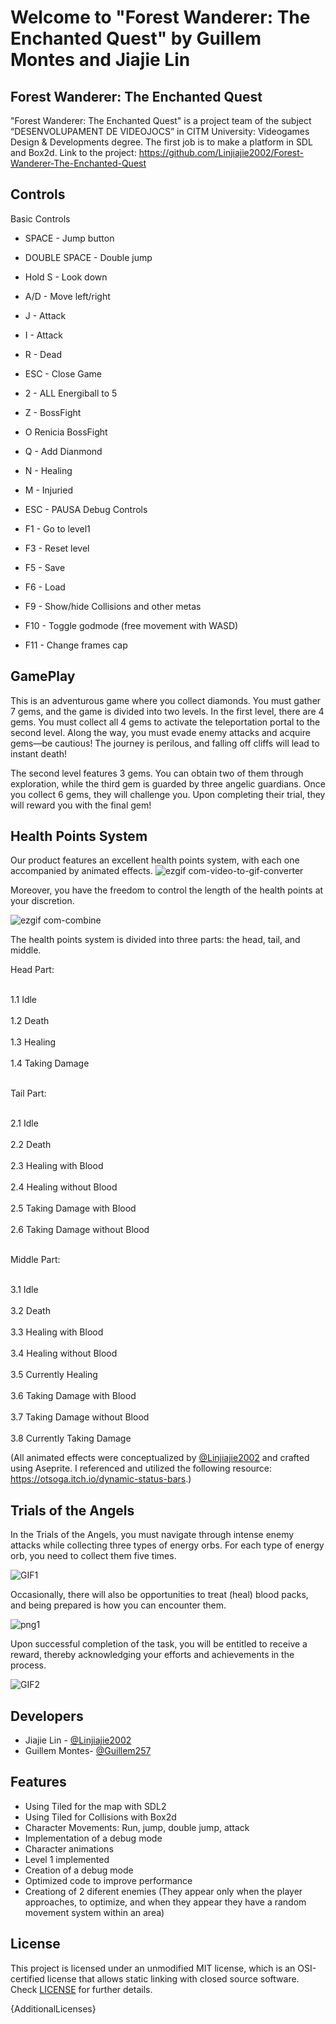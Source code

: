 # Welcome to "Forest Wanderer: The Enchanted Quest" by Guillem Montes and Jiajie Lin

## Forest Wanderer: The Enchanted Quest

"Forest Wanderer: The Enchanted Quest" is a project team of the subject “DESENVOLUPAMENT DE VIDEOJOCS” in CITM University: Videogames Design & Developments degree. The first job is to make a platform in SDL and Box2d.
Link to the project: https://github.com/Linjiajie2002/Forest-Wanderer-The-Enchanted-Quest

## Controls

Basic Controls

- SPACE - Jump button
- DOUBLE SPACE - Double jump
- Hold S - Look down
- A/D - Move left/right
- J - Attack
- I - Attack
- R - Dead
- ESC - Close Game
- 2 - ALL Energiball to 5
- Z - BossFight
- O Renicia BossFight
- Q - Add Dianmond
- N - Healing
- M - Injuried
- ESC - PAUSA
Debug Controls

- F1 - Go to level1
- F3 - Reset level
- F5 - Save
- F6 - Load
- F9 - Show/hide Collisions and other metas
- F10 - Toggle godmode (free movement with WASD)
- F11 - Change frames cap


## GamePlay
This is an adventurous game where you collect diamonds. You must gather 7 gems, and the game is divided into two levels. In the first level, there are 4 gems. You must collect all 4 gems to activate the teleportation portal to the second level. Along the way, you must evade enemy attacks and acquire gems—be cautious! The journey is perilous, and falling off cliffs will lead to instant death!

The second level features 3 gems. You can obtain two of them through exploration, while the third gem is guarded by three angelic guardians. Once you collect 6 gems, they will challenge you. Upon completing their trial, they will reward you with the final gem!

## Health Points System
Our product features an excellent health points system, with each one accompanied by animated effects.
![ezgif com-video-to-gif-converter](https://github.com/Linjiajie2002/Forest-Wanderer-The-Enchanted-Quest/assets/92087408/5350aee9-4e2f-4b44-a776-0a1331f0c17e)

Moreover, you have the freedom to control the length of the health points at your discretion.

![ezgif com-combine](https://github.com/Linjiajie2002/Forest-Wanderer-The-Enchanted-Quest/assets/92087408/5dfeb5a5-9ec6-4d2a-b04b-c317a68a2a0a)

The health points system is divided into three parts: the head, tail, and middle. 

Head Part:

<br>1.1 Idle</br>
<br>1.2 Death</br>
<br>1.3 Healing</br>
<br>1.4 Taking Damage</br>

<br>Tail Part:</br>

<br>2.1 Idle</br>
<br>2.2 Death</br>
<br>2.3 Healing with Blood</br>
<br>2.4 Healing without Blood</br>
<br>2.5 Taking Damage with Blood</br>
<br>2.6 Taking Damage without Blood</br>

<br>Middle Part:</br>

<br>3.1 Idle</br>
<br>3.2 Death</br>
<br>3.3 Healing with Blood</br>
<br>3.4 Healing without Blood</br>
<br>3.5 Currently Healing</br>
<br>3.6 Taking Damage with Blood</br>
<br>3.7 Taking Damage without Blood</br>
<br>3.8 Currently Taking Damage</br>

(All animated effects were conceptualized by [@Linjiajie2002](https://github.com/Linjiajie2002) and crafted using Aseprite. I referenced and utilized the following resource: https://otsoga.itch.io/dynamic-status-bars.)


## Trials of the Angels
In the Trials of the Angels, you must navigate through intense enemy attacks while collecting three types of energy orbs. For each type of energy orb, you need to collect them five times.

![GIF1](https://github.com/Linjiajie2002/Forest-Wanderer-The-Enchanted-Quest/assets/92087408/bfae79b0-1f56-4d61-ac10-f51fc0580ea0)

Occasionally, there will also be opportunities to treat (heal) blood packs, and being prepared is how you can encounter them.

![png1](https://github.com/Linjiajie2002/Forest-Wanderer-The-Enchanted-Quest/assets/92087408/8e8714c9-b310-452f-9393-ed34efc1d61c)

Upon successful completion of the task, you will be entitled to receive a reward, thereby acknowledging your efforts and achievements in the process.

![GIF2](https://github.com/Linjiajie2002/Forest-Wanderer-The-Enchanted-Quest/assets/92087408/842d45ae-5861-4739-92d1-dcac062964d1)





## Developers

 - Jiajie Lin - [@Linjiajie2002](https://github.com/Linjiajie2002)
 - Guillem Montes- [@Guillem257](https://github.com/Guillem257)

## Features

- Using Tiled for the map with SDL2
- Using Tiled for Collisions with Box2d
- Character Movements: Run, jump, double jump, attack
- Implementation of a debug mode
- Character animations
- Level 1 implemented
- Creation of a debug mode
- Optimized code to improve performance
- Creationg of 2 diferent enemies (They appear only when the player approaches, to optimize, and when they appear they have a random movement system within an area)

## License

This project is licensed under an unmodified MIT license, which is an OSI-certified license that allows static linking with closed source software. Check [LICENSE](LICENSE) for further details.

{AdditionalLicenses}

